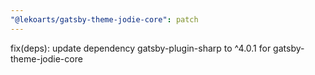 ```yaml
---
"@lekoarts/gatsby-theme-jodie-core": patch
---
```


fix(deps): update dependency gatsby-plugin-sharp to ^4.0.1 for gatsby-theme-jodie-core
